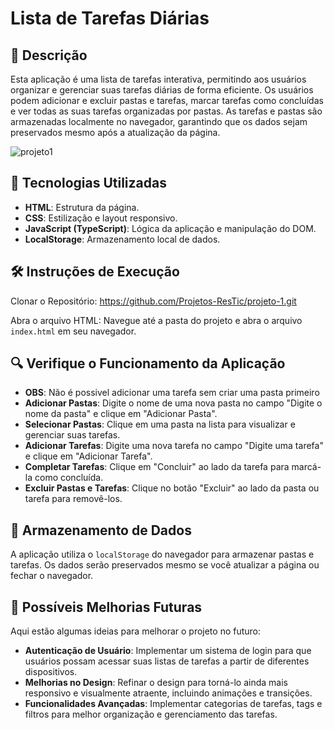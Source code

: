 
# Lista de Tarefas Diárias

## 📝 Descrição

Esta aplicação é uma lista de tarefas interativa, permitindo aos usuários organizar e gerenciar suas tarefas diárias de forma eficiente. Os usuários podem adicionar e excluir pastas e tarefas, marcar tarefas como concluídas e ver todas as suas tarefas organizadas por pastas. As tarefas e pastas são armazenadas localmente no navegador, garantindo que os dados sejam preservados mesmo após a atualização da página.

![projeto1](https://github.com/user-attachments/assets/3adaf785-3e4c-4799-ab8d-c7f47309b0c0)



## 🚀 Tecnologias Utilizadas

- **HTML**: Estrutura da página.
- **CSS**: Estilização e layout responsivo.
- **JavaScript (TypeScript)**: Lógica da aplicação e manipulação do DOM.
- **LocalStorage**: Armazenamento local de dados.

## 🛠 Instruções de Execução
Clonar o Repositório:  https://github.com/Projetos-ResTic/projeto-1.git

Abra o arquivo HTML: Navegue até a pasta do projeto e abra o arquivo `index.html` em seu navegador.

## 🔍 Verifique o Funcionamento da Aplicação

- **OBS**: Não é possivel adicionar uma tarefa sem criar uma pasta primeiro
- **Adicionar Pastas**: Digite o nome de uma nova pasta no campo "Digite o nome da pasta" e clique em "Adicionar Pasta".
- **Selecionar Pastas**: Clique em uma pasta na lista para visualizar e gerenciar suas tarefas.
- **Adicionar Tarefas**: Digite uma nova tarefa no campo "Digite uma tarefa" e clique em "Adicionar Tarefa".
- **Completar Tarefas**: Clique em "Concluir" ao lado da tarefa para marcá-la como concluída.
- **Excluir Pastas e Tarefas**: Clique no botão "Excluir" ao lado da pasta ou tarefa para removê-los.


## 💾 Armazenamento de Dados

A aplicação utiliza o `localStorage` do navegador para armazenar pastas e tarefas. Os dados serão preservados mesmo se você atualizar a página ou fechar o navegador.

## 🚀 Possíveis Melhorias Futuras

Aqui estão algumas ideias para melhorar o projeto no futuro:

- **Autenticação de Usuário**: Implementar um sistema de login para que usuários possam acessar suas listas de tarefas a partir de diferentes dispositivos.
- **Melhorias no Design**: Refinar o design para torná-lo ainda mais responsivo e visualmente atraente, incluindo animações e transições.
- **Funcionalidades Avançadas**: Implementar categorias de tarefas, tags e filtros para melhor organização e gerenciamento das tarefas.




